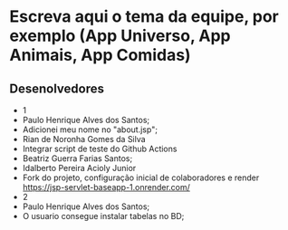 # Escreva aqui o tema da equipe, por exemplo (App Universo, App Animais, App Comidas)

## Desenolvedores
- 1
- Paulo Henrique Alves dos Santos;
- Adicionei meu nome no "about.jsp";
- Rian de Noronha Gomes da Silva
- Integrar script de teste do Github Actions
- Beatriz Guerra Farias Santos;
- Idalberto Pereira Acioly Junior
- Fork do projeto, configuração inicial de colaboradores e render https://jsp-servlet-baseapp-1.onrender.com/
- 2
- Paulo Henrique Alves dos Santos;
- O usuario consegue instalar tabelas no BD;
